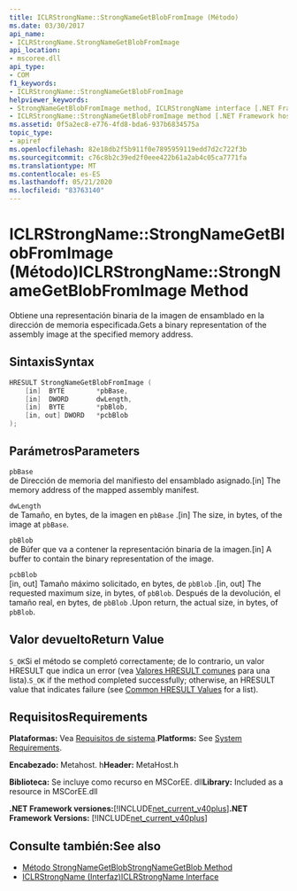 ```yaml
---
title: ICLRStrongName::StrongNameGetBlobFromImage (Método)
ms.date: 03/30/2017
api_name:
- ICLRStrongName.StrongNameGetBlobFromImage
api_location:
- mscoree.dll
api_type:
- COM
f1_keywords:
- ICLRStrongName::StrongNameGetBlobFromImage
helpviewer_keywords:
- StrongNameGetBlobFromImage method, ICLRStrongName interface [.NET Framework hosting]
- ICLRStrongName::StrongNameGetBlobFromImage method [.NET Framework hosting]
ms.assetid: 0f5a2ec8-e776-4fd8-bda6-937b6834575a
topic_type:
- apiref
ms.openlocfilehash: 82e18db2f5b911f0e7895959119edd7d2c722f3b
ms.sourcegitcommit: c76c8b2c39ed2f0eee422b61a2ab4c05ca7771fa
ms.translationtype: MT
ms.contentlocale: es-ES
ms.lasthandoff: 05/21/2020
ms.locfileid: "83763140"
---
```

# <a name="iclrstrongnamestrongnamegetblobfromimage-method"></a><span data-ttu-id="5f505-102">ICLRStrongName::StrongNameGetBlobFromImage (Método)</span><span class="sxs-lookup"><span data-stu-id="5f505-102">ICLRStrongName::StrongNameGetBlobFromImage Method</span></span>
<span data-ttu-id="5f505-103">Obtiene una representación binaria de la imagen de ensamblado en la dirección de memoria especificada.</span><span class="sxs-lookup"><span data-stu-id="5f505-103">Gets a binary representation of the assembly image at the specified memory address.</span></span>  
  
## <a name="syntax"></a><span data-ttu-id="5f505-104">Sintaxis</span><span class="sxs-lookup"><span data-stu-id="5f505-104">Syntax</span></span>  
  
```cpp  
HRESULT StrongNameGetBlobFromImage (  
    [in]  BYTE        *pbBase,  
    [in]  DWORD       dwLength,  
    [in]  BYTE        *pbBlob,  
    [in, out] DWORD   *pcbBlob  
);  
```  
  
## <a name="parameters"></a><span data-ttu-id="5f505-105">Parámetros</span><span class="sxs-lookup"><span data-stu-id="5f505-105">Parameters</span></span>  
 `pbBase`  
 <span data-ttu-id="5f505-106">de Dirección de memoria del manifiesto del ensamblado asignado.</span><span class="sxs-lookup"><span data-stu-id="5f505-106">[in] The memory address of the mapped assembly manifest.</span></span>  
  
 `dwLength`  
 <span data-ttu-id="5f505-107">de Tamaño, en bytes, de la imagen en `pbBase` .</span><span class="sxs-lookup"><span data-stu-id="5f505-107">[in] The size, in bytes, of the image at `pbBase`.</span></span>  
  
 `pbBlob`  
 <span data-ttu-id="5f505-108">de Búfer que va a contener la representación binaria de la imagen.</span><span class="sxs-lookup"><span data-stu-id="5f505-108">[in] A buffer to contain the binary representation of the image.</span></span>  
  
 `pcbBlob`  
 <span data-ttu-id="5f505-109">[in, out] Tamaño máximo solicitado, en bytes, de `pbBlob` .</span><span class="sxs-lookup"><span data-stu-id="5f505-109">[in, out] The requested maximum size, in bytes, of `pbBlob`.</span></span> <span data-ttu-id="5f505-110">Después de la devolución, el tamaño real, en bytes, de `pbBlob` .</span><span class="sxs-lookup"><span data-stu-id="5f505-110">Upon return, the actual size, in bytes, of `pbBlob`.</span></span>  
  
## <a name="return-value"></a><span data-ttu-id="5f505-111">Valor devuelto</span><span class="sxs-lookup"><span data-stu-id="5f505-111">Return Value</span></span>  
 <span data-ttu-id="5f505-112">`S_OK`Si el método se completó correctamente; de lo contrario, un valor HRESULT que indica un error (vea [Valores HRESULT comunes](/windows/win32/seccrypto/common-hresult-values) para una lista).</span><span class="sxs-lookup"><span data-stu-id="5f505-112">`S_OK` if the method completed successfully; otherwise, an HRESULT value that indicates failure (see [Common HRESULT Values](/windows/win32/seccrypto/common-hresult-values) for a list).</span></span>  
  
## <a name="requirements"></a><span data-ttu-id="5f505-113">Requisitos</span><span class="sxs-lookup"><span data-stu-id="5f505-113">Requirements</span></span>  
 <span data-ttu-id="5f505-114">**Plataformas:** Vea [Requisitos de sistema](../../get-started/system-requirements.md).</span><span class="sxs-lookup"><span data-stu-id="5f505-114">**Platforms:** See [System Requirements](../../get-started/system-requirements.md).</span></span>  
  
 <span data-ttu-id="5f505-115">**Encabezado:** Metahost. h</span><span class="sxs-lookup"><span data-stu-id="5f505-115">**Header:** MetaHost.h</span></span>  
  
 <span data-ttu-id="5f505-116">**Biblioteca:** Se incluye como recurso en MSCorEE. dll</span><span class="sxs-lookup"><span data-stu-id="5f505-116">**Library:** Included as a resource in MSCorEE.dll</span></span>  
  
 <span data-ttu-id="5f505-117">**.NET Framework versiones:**[!INCLUDE[net_current_v40plus](../../../../includes/net-current-v40plus-md.md)]</span><span class="sxs-lookup"><span data-stu-id="5f505-117">**.NET Framework Versions:** [!INCLUDE[net_current_v40plus](../../../../includes/net-current-v40plus-md.md)]</span></span>  
  
## <a name="see-also"></a><span data-ttu-id="5f505-118">Consulte también:</span><span class="sxs-lookup"><span data-stu-id="5f505-118">See also</span></span>

- [<span data-ttu-id="5f505-119">Método StrongNameGetBlob</span><span class="sxs-lookup"><span data-stu-id="5f505-119">StrongNameGetBlob Method</span></span>](iclrstrongname-strongnamegetblob-method.md)
- [<span data-ttu-id="5f505-120">ICLRStrongName (Interfaz)</span><span class="sxs-lookup"><span data-stu-id="5f505-120">ICLRStrongName Interface</span></span>](iclrstrongname-interface.md)
